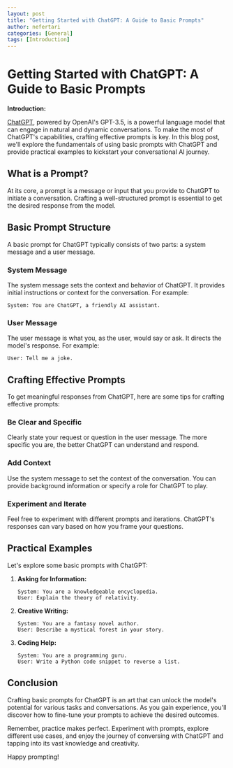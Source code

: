 ```yaml
---
layout: post
title: "Getting Started with ChatGPT: A Guide to Basic Prompts"
author: nefertari
categories: [General]
tags: [Introduction]
---
```


# Getting Started with ChatGPT: A Guide to Basic Prompts

**Introduction:**

[ChatGPT](https://platform.openai.com/docs/guides/chat), powered by OpenAI's GPT-3.5, is a powerful language model that can engage in natural and dynamic conversations. To make the most of ChatGPT's capabilities, crafting effective prompts is key. In this blog post, we'll explore the fundamentals of using basic prompts with ChatGPT and provide practical examples to kickstart your conversational AI journey.

## What is a Prompt?

At its core, a prompt is a message or input that you provide to ChatGPT to initiate a conversation. Crafting a well-structured prompt is essential to get the desired response from the model.

## Basic Prompt Structure

A basic prompt for ChatGPT typically consists of two parts: a system message and a user message.

### System Message
The system message sets the context and behavior of ChatGPT. It provides initial instructions or context for the conversation. For example:

```
System: You are ChatGPT, a friendly AI assistant.
```

### User Message
The user message is what you, as the user, would say or ask. It directs the model's response. For example:

```
User: Tell me a joke.
```

## Crafting Effective Prompts

To get meaningful responses from ChatGPT, here are some tips for crafting effective prompts:

### Be Clear and Specific
Clearly state your request or question in the user message. The more specific you are, the better ChatGPT can understand and respond.

### Add Context
Use the system message to set the context of the conversation. You can provide background information or specify a role for ChatGPT to play.

### Experiment and Iterate
Feel free to experiment with different prompts and iterations. ChatGPT's responses can vary based on how you frame your questions.

## Practical Examples

Let's explore some basic prompts with ChatGPT:

1. **Asking for Information:**
   ```
   System: You are a knowledgeable encyclopedia.
   User: Explain the theory of relativity.
   ```

2. **Creative Writing:**
   ```
   System: You are a fantasy novel author.
   User: Describe a mystical forest in your story.
   ```

3. **Coding Help:**
   ```
   System: You are a programming guru.
   User: Write a Python code snippet to reverse a list.
   ```

## Conclusion

Crafting basic prompts for ChatGPT is an art that can unlock the model's potential for various tasks and conversations. As you gain experience, you'll discover how to fine-tune your prompts to achieve the desired outcomes.

Remember, practice makes perfect. Experiment with prompts, explore different use cases, and enjoy the journey of conversing with ChatGPT and tapping into its vast knowledge and creativity.

Happy prompting!
